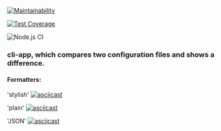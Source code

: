[![Maintainability](https://api.codeclimate.com/v1/badges/e94429aa692d6f5e8c5b/maintainability)](https://codeclimate.com/github/rinamint/project-lvl2/maintainability)

[![Test Coverage](https://api.codeclimate.com/v1/badges/e94429aa692d6f5e8c5b/test_coverage)](https://codeclimate.com/github/rinamint/project-lvl2/test_coverage)

![Node.js CI](https://github.com/rinamint/project-lvl2/workflows/Node.js%20CI/badge.svg)
### cli-app, which compares two configuration files and shows a difference.

#### Formatters: 

'stylish'
[![asciicast](https://asciinema.org/a/EXyhBy3ztwDwaaZVY9PPh5IkN.svg)](https://asciinema.org/a/EXyhBy3ztwDwaaZVY9PPh5IkN)


'plain'
[![asciicast](https://asciinema.org/a/AY5wVZrnv2jktxX2xPVugrMbp.svg)](https://asciinema.org/a/AY5wVZrnv2jktxX2xPVugrMbp)


'JSON'
[![asciicast](https://asciinema.org/a/hTapTpseQ4lI8D6F9bVOSnelM.svg)](https://asciinema.org/a/hTapTpseQ4lI8D6F9bVOSnelM)
